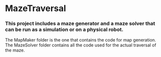 # MazeTraversal

### This project includes a maze generator and a maze solver that can be run as a simulation or on a physical robot.

The MapMaker folder is the one that contains the code for map generation.
The MazeSolver folder contains all the code used for the actual traversal of the maze.
